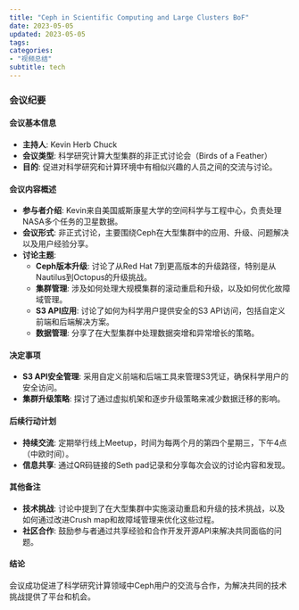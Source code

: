 ```yaml
---
title: "Ceph in Scientific Computing and Large Clusters BoF"
date: 2023-05-05
updated: 2023-05-05
tags:
categories:
- "视频总结"
subtitle: tech
---
```



### 会议纪要

#### 会议基本信息
- **主持人**: Kevin Herb Chuck
- **会议类型**: 科学研究计算大型集群的非正式讨论会（Birds of a Feather）
- **目的**: 促进对科学研究和计算环境中有相似兴趣的人员之间的交流与讨论。

#### 会议内容概述
- **参与者介绍**: Kevin来自美国威斯康星大学的空间科学与工程中心，负责处理NASA多个任务的卫星数据。
- **会议形式**: 非正式讨论，主要围绕Ceph在大型集群中的应用、升级、问题解决以及用户经验分享。
- **讨论主题**:
  - **Ceph版本升级**: 讨论了从Red Hat 7到更高版本的升级路径，特别是从Nautilus到Octopus的升级挑战。
  - **集群管理**: 涉及如何处理大规模集群的滚动重启和升级，以及如何优化故障域管理。
  - **S3 API应用**: 讨论了如何为科学用户提供安全的S3 API访问，包括自定义前端和后端解决方案。
  - **数据管理**: 分享了在大型集群中处理数据突增和异常增长的策略。

#### 决定事项
- **S3 API安全管理**: 采用自定义前端和后端工具来管理S3凭证，确保科学用户的安全访问。
- **集群升级策略**: 探讨了通过虚拟机架和逐步升级策略来减少数据迁移的影响。

#### 后续行动计划
- **持续交流**: 定期举行线上Meetup，时间为每两个月的第四个星期三，下午4点（中欧时间）。
- **信息共享**: 通过QR码链接的Seth pad记录和分享每次会议的讨论内容和发现。

#### 其他备注
- **技术挑战**: 讨论中提到了在大型集群中实施滚动重启和升级的技术挑战，以及如何通过改进Crush map和故障域管理来优化这些过程。
- **社区合作**: 鼓励参与者通过共享经验和合作开发开源API来解决共同面临的问题。

#### 结论
会议成功促进了科学研究计算领域中Ceph用户的交流与合作，为解决共同的技术挑战提供了平台和机会。